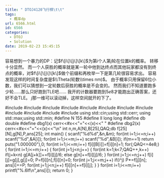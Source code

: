 ```yaml
---
title: " DTOJ4120飞行棋\t\t"
tags:
  - 概率dp
url: 6566.html
id: 6566
categories:
  - DTOJ
  - Solution
date: 2019-02-23 15:45:15
---
```


容易想到一个暴力的DP：记$f\[i\]\[j\]\[k\]$为第$i$个人第$j$轮在位置$k$的概率。 转移十分显然。 而一个人获胜的概率就是某一轮中他到达终点而其他玩家都没有到终点的概率，对$f\[i\]\[j\]\[k\]$做个前缀和再枚举一下是第几轮很容易求出。 容易发现这样的时间复杂度是$\\Theta(轮数\\times nm)$。 由于概率只用保留$6$位小数，我们可以猜想到一定轮数后获胜的概率是不会变的。 然而我们不知道要跑多少轮……那么只好跑到TLE吧…… 我开的计数器要跑到$5e8$才能跑出正确答案，还好不会TLE。 $j$那一维可以滚动掉，这样空间就开的下了。

#include<iostream>
#include<cstdio>
#include<cstdlib>
#include<cmath>
#include<cstring>
#include<string>
#include<algorithm>
#include<queue>
#include<vector>
#include<set>
#include<map>
#include<ctime>
using std::cin;using std::cerr;
using std::max;using std::min;
#define N 155
#define ll long long
#define db double
#define dbg1(x) cerr<<#x<<"="<<(x)<<" "
#define dbg2(x) cerr<<#x<<"="<<(x)<<"\\n"
int n,m,A\[N\],B\[25\],QAQ;db f\[25\]\[N\],g\[N\],P,ans\[25\];
int main()
{
	scanf("%d%d",&n,&m);
	for(int i=1;i<=n;i++) scanf("%d",&A\[i\]);
	for(int i=1;i<=m;i++) scanf("%d",&B\[i\]);
	if(m==1) return puts("1.000000"),0;
	for(int i=1;i<=m;i++) f\[i\]\[B\[i\]\]=f\[i\]\[n\]=1;
	for(;QAQ<=4e8;)
	{
		for(int i=1;i<=m;i++)
		{
			for(int j=1;j<n;j++)
			{
				for(int k=1;k<7;QAQ++,k++)
					if(j+k<n) g\[A\[j+k\]\]+=f\[i\]\[j\]/6;
					else g\[n\]+=f\[i\]\[j\]/6;
			}
			for(int j=1;j<=n;j++) f\[i\]\[j\]=g\[j\],g\[j\]=0;
			P=f\[i\]\[n\],f\[i\]\[n\]=0;
			for(int j=1;j<=m;j++) if(i^j) P*=f\[j\]\[n\];
			ans\[i\]+=P;
			for(int j=1;j<n;j++) f\[i\]\[n\]+=f\[i\]\[j\];
		}
	}
	for(int i=1;i<=m;i++) printf("%.6lf\\n",ans\[i\]);
	return 0;
}